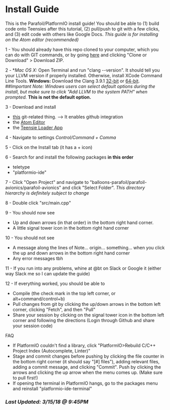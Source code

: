 # Install Guide
This is the Parafoil/PlatformIO install guide! You should be able to (1) build code onto Teensies after this tutorial, (2) pull/push to git with a few clicks, and (3) edit code with others like Google Docs. *This guide is for installing on the Atom editor (recommended)*


1 - You should already have this repo cloned to your computer, which you can do with GIT commands, or by going [here](https://github.com/stanford-ssi/balloons-Parafoil) and clicking "Clone or Download" > Download ZIP.

2 - **Mac OS X:* Open Terminal and run "clang --version". It should tell you your LLVM version if properly installed. Otherwise, install XCode Command Line Tools.
    **Windows:** Download the Clang 3.9.1 [32-bit](http://releases.llvm.org/3.9.1/LLVM-3.9.1-win32.exe) or [64-bit](http://releases.llvm.org/3.9.1/LLVM-3.9.1-win64.exe).
    ##*Important Note: Windows users can select default options during the install, but make sure to click "Add LLVM to the system PATH" when prompted.* **This is not the default option.**

3 - Download and install
 - [this](https://git-scm.com/downloads) git-related thing. --> It enables github integration
 - the [Atom Editor](https://atom.io/)
 - the [Teensie Loader App](https://www.pjrc.com/teensy/loader.html)

4 - Navigate to settings *Control/Command + Comma*

5 - Click on the Install tab (it has a + icon)

6 - Search for and install the following packages **in this order**
 - teletype
 - "platformio-ide"

7 - Click "Open Project" and navigate to "balloons-parafoil/parafoil-avionics/parafoil-avionics" and click "Select Folder". *This directory hierarchy is definitely subject to change*

8 - Double click "src/main.cpp"

9 - You should now see
 - Up and down arrows (in that order) in the bottom right hand corner.
 - A little signal tower icon in the bottom right hand corner

10 - You should not see
 - A message along the lines of Note... origin... something... when you click the up and down arrows in the bottom right hand corner
 - Any error messages tbh

11 - If you run into any problems, whine at @bt on Slack or Google it (either way Slack me so I can update the guide)

12 - If everything worked, you should be able to
 - Compile (the check mark in the top left corner, or alt+command/control+b)
 - Pull changes from git by clicking the up/down arrows in the bottom left corner, clicking "Fetch", and then "Pull"
 - Share your session by clicking on the signal tower icon in the bottom left corner and following the directions (Login through Github and share your session code)

 FAQ
 - If PlatformIO couldn't find a library, click "PlatformIO>Rebuild C/C++ Project Index (Autocomplete, Linter)"
 - Stage and commit changes before pushing by clicking the file counter in the bottom right corner (it should say "[#] files"), adding relevant files, adding a commit message, and clicking "Commit". Push by clicking the arrows and clicking the up arrow when the menu comes up. (Make sure to pull first!)
 - If opening the terminal in PlatformIO hangs, go to the packages menu and reinstall "platformio-ide-terminal"

### *Last Updated: 3/15/18 @ 9:45PM*
